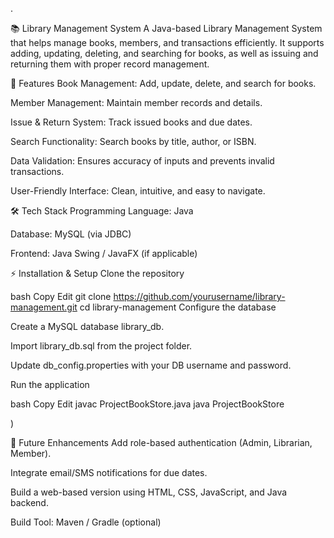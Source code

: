 .

📚 Library Management System
A Java-based Library Management System that helps manage books, members, and transactions efficiently. It supports adding, updating, deleting, and searching for books, as well as issuing and returning them with proper record management.

🚀 Features
Book Management: Add, update, delete, and search for books.

Member Management: Maintain member records and details.

Issue & Return System: Track issued books and due dates.

Search Functionality: Search books by title, author, or ISBN.

Data Validation: Ensures accuracy of inputs and prevents invalid transactions.

User-Friendly Interface: Clean, intuitive, and easy to navigate.

🛠️ Tech Stack
Programming Language: Java

Database: MySQL (via JDBC)

Frontend: Java Swing / JavaFX (if applicable)

⚡ Installation & Setup
Clone the repository

bash
Copy
Edit
git clone https://github.com/yourusername/library-management.git
cd library-management
Configure the database

Create a MySQL database library_db.

Import library_db.sql from the project folder.

Update db_config.properties with your DB username and password.

Run the application

bash
Copy
Edit
javac ProjectBookStore.java
java ProjectBookStore

)

📌 Future Enhancements
Add role-based authentication (Admin, Librarian, Member).

Integrate email/SMS notifications for due dates.

Build a web-based version using HTML, CSS, JavaScript, and Java backend.




Build Tool: Maven / Gradle (optional)


